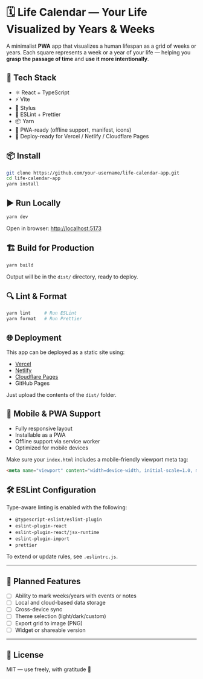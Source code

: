 # 🗓️ Life Calendar — Your Life Visualized by Years & Weeks

A minimalist **PWA** app that visualizes a human lifespan as a grid of weeks or years. Each square represents a week or a year of your life — helping you **grasp the passage of time** and **use it more intentionally**.

## 🧠 Tech Stack

- ⚛️ React + TypeScript
- ⚡ Vite
- 🎨 Stylus
- 🧪 ESLint + Prettier
- 📦 Yarn
- 📱 PWA-ready (offline support, manifest, icons)
- 🚀 Deploy-ready for Vercel / Netlify / Cloudflare Pages

## 📦 Install

```bash
git clone https://github.com/your-username/life-calendar-app.git
cd life-calendar-app
yarn install
```

## ▶️ Run Locally

```bash
yarn dev
```

Open in browser: [http://localhost:5173](http://localhost:5173)

## 🏗️ Build for Production

```bash
yarn build
```

Output will be in the `dist/` directory, ready to deploy.

## 🔍 Lint & Format

```bash
yarn lint     # Run ESLint
yarn format   # Run Prettier
```

## 🌐 Deployment

This app can be deployed as a static site using:

- [Vercel](https://vercel.com/)
- [Netlify](https://netlify.com/)
- [Cloudflare Pages](https://pages.cloudflare.com/)
- GitHub Pages

Just upload the contents of the `dist/` folder.

## 📱 Mobile & PWA Support

- Fully responsive layout
- Installable as a PWA
- Offline support via service worker
- Optimized for mobile devices

Make sure your `index.html` includes a mobile-friendly viewport meta tag:

```html
<meta name="viewport" content="width=device-width, initial-scale=1.0, maximum-scale=1.0, user-scalable=no" />
```

## 🛠️ ESLint Configuration

Type-aware linting is enabled with the following:

- `@typescript-eslint/eslint-plugin`
- `eslint-plugin-react`
- `eslint-plugin-react/jsx-runtime`
- `eslint-plugin-import`
- `prettier`

To extend or update rules, see `.eslintrc.js`.

---

## 📌 Planned Features

- [ ] Ability to mark weeks/years with events or notes
- [ ] Local and cloud-based data storage
- [ ] Cross-device sync
- [ ] Theme selection (light/dark/custom)
- [ ] Export grid to image (PNG)
- [ ] Widget or shareable version

---

## 🤝 License

MIT — use freely, with gratitude 🙏